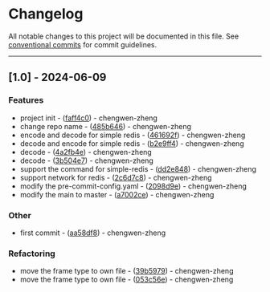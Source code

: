 # Changelog

All notable changes to this project will be documented in this file. See [conventional commits](https://www.conventionalcommits.org/) for commit guidelines.

---
## [1.0] - 2024-06-09

### Features

- project init - ([faff4c0](https://github.com/chengwen-zheng/simple-redis/commit/faff4c041f4306582255a02cae36fbc4a6a4ab2e)) - chengwen-zheng
- change repo name - ([485b646](https://github.com/chengwen-zheng/simple-redis/commit/485b646ba3ae9f8c5a3a7d618adfa0ee07e9cf87)) - chengwen-zheng
- encode and decode for simple redis - ([461692f](https://github.com/chengwen-zheng/simple-redis/commit/461692f46c3b827a9dbfb3691d3a3c3de875dc18)) - chengwen-zheng
- decode and encode for simple redis - ([b2e9ff4](https://github.com/chengwen-zheng/simple-redis/commit/b2e9ff4cf54d6195b1ebcf588124849816f8fc37)) - chengwen-zheng
- decode - ([4a2fb4e](https://github.com/chengwen-zheng/simple-redis/commit/4a2fb4e7270cbd584be8b8a6ee71d6fc5b23e1f4)) - chengwen-zheng
- decode - ([3b504e7](https://github.com/chengwen-zheng/simple-redis/commit/3b504e7ed6b72b8b92584af694cea77cbb0bd43b)) - chengwen-zheng
- support the command for simple-redis - ([dd2e848](https://github.com/chengwen-zheng/simple-redis/commit/dd2e848af53045eba084c06a5f4660e582a071ae)) - chengwen-zheng
- support network for redis - ([2c6d7c8](https://github.com/chengwen-zheng/simple-redis/commit/2c6d7c82d273a9b6d74a464fd83154f29cedb0aa)) - chengwen-zheng
- modify the pre-commit-config.yaml - ([2098d9e](https://github.com/chengwen-zheng/simple-redis/commit/2098d9efb1c0a8263ccac1b978d55fa419e4abc2)) - chengwen-zheng
- modify the main to master - ([a7002ce](https://github.com/chengwen-zheng/simple-redis/commit/a7002ce71a08005288f2bd939ef3f755e75b9e7e)) - chengwen-zheng

### Other

- first commit - ([aa58df8](https://github.com/chengwen-zheng/simple-redis/commit/aa58df846a3e3c933dde564627e79b39c451523a)) - chengwen-zheng

### Refactoring

- move the frame type to own file - ([39b5979](https://github.com/chengwen-zheng/simple-redis/commit/39b5979433247a679223c8cbbcf32a1f8cb18caf)) - chengwen-zheng
- move the frame type to own file - ([053c56e](https://github.com/chengwen-zheng/simple-redis/commit/053c56e0463cb9f492f51b7dcc5de31977874555)) - chengwen-zheng

<!-- generated by git-cliff -->
